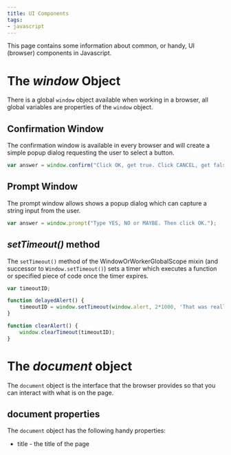 ```yaml
---
title: UI Components
tags:
- javascript
---
```


This page contains some information about common, or handy, UI (browser) components in Javascript.

# The *window* Object

There is a global `window` object available when working in a browser, all global variables are properties of the `window` object.

## Confirmation Window

The confirmation window is available in every browser and will create a simple popup dialog requesting the user to select a button.

```javascript
var answer = window.confirm("Click OK, get true. Click CANCEL, get false.");
```

## Prompt Window

The prompt window allows shows a popup dialog which can capture a string input from the user.

```javascript
var answer = window.prompt("Type YES, NO or MAYBE. Then click OK.");
```

## *setTimeout()* method

The `setTimeout()` method of the WindowOrWorkerGlobalScope mixin (and successor to `Window.setTimeout()`) sets a timer which executes a function or specified piece of code once the timer expires.

```javascript
var timeoutID;

function delayedAlert() {
    timeoutID = window.setTimeout(window.alert, 2*1000, 'That was really slow!');
}

function clearAlert() {
    window.clearTimeout(timeoutID);
}
```

# The *document* object

The `document` object is the interface that the browser provides so that you can interact with what is on the page.

## document properties

The `document` object has the following handy properties:
* title - the title of the page
